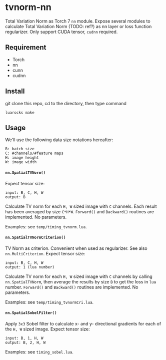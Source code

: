 # tvnorm-nn
Total Variation Norm as Torch 7 `nn` module. Expose several modules to calculate Total Variation Norm (TODO: ref?) as nn layer or loss function regularizer.
Only support CUDA tensor, `cudnn` required. 

## Requirement
* Torch
* nn
* cunn
* cudnn

## Install
git clone this repo, cd to the directory, then type command
```
luarocks make
```

## Usage
We'll use the following data size notations hereafter:
```
B: batch size
C: #channels/#feature maps
H: image height
W: image width
```

#### `nn.SpatialTVNorm()`
Expect tensor size:
```
input: B, C, H, W
output: B
```
Calculate TV norm for each `H, W` sized image with `C` channels.
Each result has been averaged by size `C*H*W`.
`Forward()` and `Backward()` routines are implemented. No parameters.

Examples: see `temp/timing_tvnorm.lua`.

#### `nn.SpatialTVNormCriterion()`
TV Norm as criterion. Convenient when used as regularizer. See also `nn.MultiCriterion`.
Expect tensor size:
```
input: B, C, H, W
output: 1 (lua number)
```
Calculate TV norm for each `H, W` sized image with `C` channels by calling `nn.SpatialTVNorm`, 
then average the results by size `B` to get the loss in `lua` number.
`Forward()` and `Backward()` routines are implemented. No parameters.

Examples: see `temp/timing_tvnormCri.lua`.

#### `nn.SpatialSobelFilter()`
Apply `3x3` Sobel filter to calculate x- and y- directional gradients for each of the `H, W` sized image. Expect tensor size:
```
input: B, 1, H, W
output: B, 2, H, W
```

Examples: see `timing_sobel.lua`.